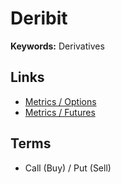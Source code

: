# Deribit

**Keywords:** Derivatives

## Links

- [Metrics / Options](https://metrics.deribit.com/options/BTC)
- [Metrics / Futures](https://metrics.deribit.com/futures/BTC)

## Terms

- Call (Buy) / Put (Sell)
